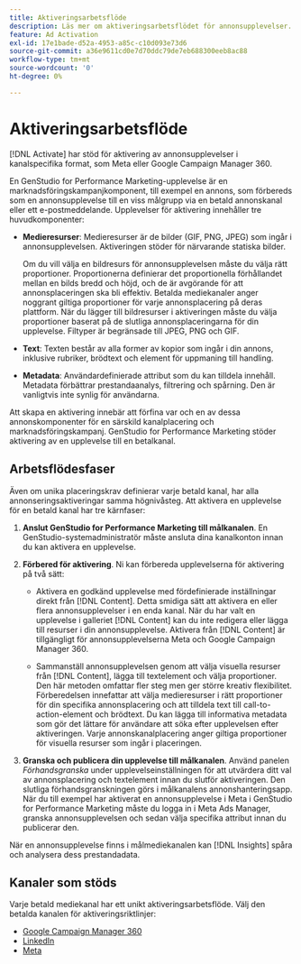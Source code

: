 ```yaml
---
title: Aktiveringsarbetsflöde
description: Läs mer om aktiveringsarbetsflödet för annonsupplevelser.
feature: Ad Activation
exl-id: 17e1bade-d52a-4953-a85c-c10d093e73d6
source-git-commit: a36e9611cd0e7d70ddc79de7eb688300eeb8ac88
workflow-type: tm+mt
source-wordcount: '0'
ht-degree: 0%

---
```


# Aktiveringsarbetsflöde

[!DNL Activate] har stöd för aktivering av annonsupplevelser i kanalspecifika format, som Meta eller Google Campaign Manager 360.

En GenStudio for Performance Marketing-upplevelse är en marknadsföringskampanjkomponent, till exempel en annons, som förbereds som en annonsupplevelse till en viss målgrupp via en betald annonskanal eller ett e-postmeddelande. Upplevelser för aktivering innehåller tre huvudkomponenter:

* **Medieresurser**: Medieresurser är de bilder (GIF, PNG, JPEG) som ingår i annonsupplevelsen. Aktiveringen stöder för närvarande statiska bilder.

  Om du vill välja en bildresurs för annonsupplevelsen måste du välja rätt proportioner. Proportionerna definierar det proportionella förhållandet mellan en bilds bredd och höjd, och de är avgörande för att annonsplaceringen ska bli effektiv. Betalda mediekanaler anger noggrant giltiga proportioner för varje annonsplacering på deras plattform. När du lägger till bildresurser i aktiveringen måste du välja proportioner baserat på de slutliga annonsplaceringarna för din upplevelse. Filtyper är begränsade till JPEG, PNG och GIF.

* **Text**: Texten består av alla former av kopior som ingår i din annons, inklusive rubriker, brödtext och element för uppmaning till handling.

* **Metadata**: Användardefinierade attribut som du kan tilldela innehåll. Metadata förbättrar prestandaanalys, filtrering och spårning. Den är vanligtvis inte synlig för användarna.

Att skapa en aktivering innebär att förfina var och en av dessa annonskomponenter för en särskild kanalplacering och marknadsföringskampanj. GenStudio for Performance Marketing stöder aktivering av en upplevelse till en betalkanal.

## Arbetsflödesfaser

Även om unika placeringskrav definierar varje betald kanal, har alla annonseringsaktiveringar samma högnivåsteg. Att aktivera en upplevelse för en betald kanal har tre kärnfaser:

1. **Anslut GenStudio for Performance Marketing till målkanalen**. En GenStudio-systemadministratör måste ansluta dina kanalkonton innan du kan aktivera en upplevelse.

1. **Förbered för aktivering**. Ni kan förbereda upplevelserna för aktivering på två sätt:

   * Aktivera en godkänd upplevelse med fördefinierade inställningar direkt från [!DNL Content]. Detta smidiga sätt att aktivera en eller flera annonsupplevelser i en enda kanal. När du har valt en upplevelse i galleriet [!DNL Content] kan du inte redigera eller lägga till resurser i din annonsupplevelse. Aktivera från [!DNL Content] är tillgängligt för annonsupplevelserna Meta och Google Campaign Manager 360.

   * Sammanställ annonsupplevelsen genom att välja visuella resurser från [!DNL Content], lägga till textelement och välja proportioner. Den här metoden omfattar fler steg men ger större kreativ flexibilitet. Förberedelsen innefattar att välja medieresurser i rätt proportioner för din specifika annonsplacering och att tilldela text till call-to-action-element och brödtext. Du kan lägga till informativa metadata som gör det lättare för användare att söka efter upplevelsen efter aktiveringen. Varje annonskanalplacering anger giltiga proportioner för visuella resurser som ingår i placeringen.

1. **Granska och publicera din upplevelse till målkanalen**. Använd panelen _Förhandsgranska_ under upplevelseinställningen för att utvärdera ditt val av annonsplacering och textelement innan du slutför aktiveringen. Den slutliga förhandsgranskningen görs i målkanalens annonshanteringsapp. När du till exempel har aktiverat en annonsupplevelse i Meta i GenStudio for Performance Marketing måste du logga in i Meta Ads Manager, granska annonsupplevelsen och sedan välja specifika attribut innan du publicerar den.

När en annonsupplevelse finns i målmediekanalen kan [!DNL Insights] spåra och analysera dess prestandadata.

## Kanaler som stöds

Varje betald mediekanal har ett unikt aktiveringsarbetsflöde. Välj den betalda kanalen för aktiveringsriktlinjer:

* [Google Campaign Manager 360](activate-cm360-ad.md)
* [LinkedIn](activate-linkedin-ad.md)
* [Meta](activate-meta-ad.md)
